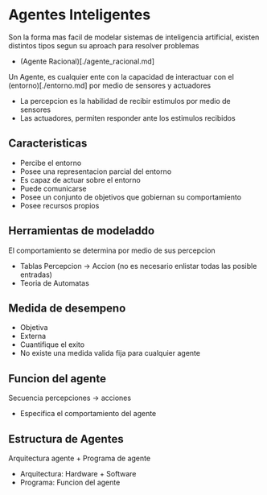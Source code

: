 
# Agentes Inteligentes
Son la forma mas facil de modelar sistemas de inteligencia artificial, existen distintos tipos segun su aproach para resolver problemas 
- (Agente Racional)[./agente_racional.md]

Un Agente, es cualquier ente con la capacidad de interactuar con el (entorno)[./entorno.md] por medio de sensores y actuadores
- La percepcion es la habilidad de recibir estimulos por medio de sensores
- Las actuadores, permiten responder ante los estimulos recibidos

## Caracteristicas
- Percibe el entorno
- Posee una representacion parcial del entorno
- Es capaz de actuar sobre el entorno
- Puede comunicarse
- Posee un conjunto de objetivos que gobiernan su comportamiento
- Posee recursos propios

## Herramientas de modeladdo 
El comportamiento se determina por medio de sus percepcion
- Tablas Percepcion -> Accion (no es necesario enlistar todas las posible entradas)
- Teoria de Automatas

## Medida de desempeno
- Objetiva
- Externa 
- Cuantifique el exito
- No existe una medida valida fija para cualquier agente

## Funcion del agente
Secuencia percepciones -> acciones
- Especifica el comportamiento del agente

## Estructura de Agentes
Arquitectura agente + Programa de agente
- Arquitectura: Hardware + Software
- Programa: Funcion del agente
